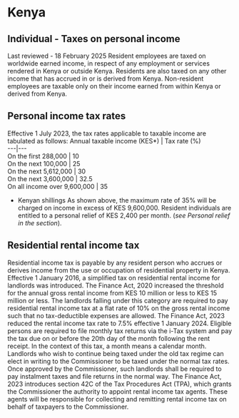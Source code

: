 # Kenya
## Individual - Taxes on personal income
Last reviewed - 18 February 2025
Resident employees are taxed on worldwide earned income, in respect of any employment or services rendered in Kenya or outside Kenya. Residents are also taxed on any other income that has accrued in or is derived from Kenya.
Non-resident employees are taxable only on their income earned from within Kenya or derived from Kenya.
## Personal income tax rates
Effective 1 July 2023, the tax rates applicable to taxable income are tabulated as follows: 
Annual taxable income (KES*) | Tax rate (%)  
---|---  
On the first 288,000 | 10  
On the next 100,000 | 25  
On the next 5,612,000 | 30  
On the next 3,600,000 | 32.5  
On all income over 9,600,000 | 35  
* Kenyan shillings
As shown above, the maximum rate of 35% will be charged on income in excess of KES 9,600,000.
Resident individuals are entitled to a personal relief of KES 2,400 per month. (_see_ _Personal relief in the section_).
## Residential rental income tax
Residential income tax is payable by any resident person who accrues or derives income from the use or occupation of residential property in Kenya.
Effective 1 January 2016, a simplified tax on residential rental income for landlords was introduced. The Finance Act, 2020 increased the threshold for the annual gross rental income from KES 10 million or less to KES 15 million or less. The landlords falling under this category are required to pay residential rental income tax at a flat rate of 10% on the gross rental income such that no tax-deductible expenses are allowed. The Finance Act, 2023 reduced the rental income tax rate to 7.5% effective 1 January 2024. 
Eligible persons are required to file monthly tax returns via the i-Tax system and pay the tax due on or before the 20th day of the month following the rent receipt. In the context of this tax, a month means a calendar month.
Landlords who wish to continue being taxed under the old tax regime can elect in writing to the Commissioner to be taxed under the normal tax rates. Once approved by the Commissioner, such landlords shall be required to pay instalment taxes and file returns in the normal way.
The Finance Act, 2023 introduces section 42C of the Tax Procedures Act (TPA), which grants the Commissioner the authority to appoint rental income tax agents. These agents will be responsible for collecting and remitting rental income tax on behalf of taxpayers to the Commissioner.
